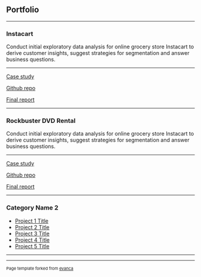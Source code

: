 ## Portfolio

---

### Instacart
Conduct initial exploratory data analysis for online grocery store Instacart to derive customer insights, suggest strategies for segmentation and answer business questions.

---
[Case study](/case_study/Instacart_case_study.pdf)
<!--- <img src="images/dummy_thumbnail.jpg?raw=true"/> -->



[Github repo](/case_study/Instacart_case_study.pdf)
<!--- <img src="images/dummy_thumbnail.jpg?raw=true"/> -->


[Final report](/final_report/Instacart_final_report.xlsx)
<!--- <img src="images/dummy_thumbnail.jpg?raw=true"/> -->

---


### Rockbuster DVD Rental
Conduct initial exploratory data analysis for online grocery store Instacart to derive customer insights, suggest strategies for segmentation and answer business questions.

---
[Case study](/case_study/Instacart_case_study.pdf)
<!--- <img src="images/dummy_thumbnail.jpg?raw=true"/> -->


[Github repo](/case_study/Instacart_case_study.pdf)
<!--- <img src="images/dummy_thumbnail.jpg?raw=true"/> -->


[Final report](/final_report/Instacart_final_report.xlsx)
<!--- <img src="images/dummy_thumbnail.jpg?raw=true"/> -->

---





### Category Name 2

- [Project 1 Title](http://example.com/)
- [Project 2 Title](http://example.com/)
- [Project 3 Title](http://example.com/)
- [Project 4 Title](http://example.com/)
- [Project 5 Title](http://example.com/)

---




---
<p style="font-size:11px">Page template forked from <a href="https://github.com/evanca/quick-portfolio">evanca</a></p>
<!-- Remove above link if you don't want to attibute -->
